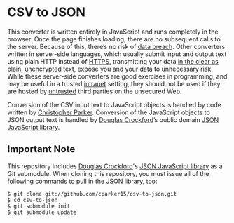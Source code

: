 ﻿CSV to JSON
===========

This converter is written entirely in JavaScript and runs completely in the browser. Once the page finishes loading, there are no subsequent calls to the server. Because of this, there’s no risk of [data breach][wikipedia-data-breach]. Other converters written in server-side languages, which usually submit input and output text using plain HTTP instead of [HTTPS][wikipedia-https], transmitting your data [in the clear as plain, unencrypted text][wikipedia-plaintext], expose you and your data to unnecessary risk. While these server-side converters are good exercises in programming, and may be useful in a trusted [intranet][wikipedia-intranet] setting, they should not be used if they are hosted by [untrusted][wikipedia-untrusted] third parties on the unsecured Web.

Conversion of the CSV input text to JavaScript objects is handled by code written by [Christopher Parker][github-cparker15]. Conversion of the JavaScript objects to JSON output text is handled by [Douglas Crockford][github-douglascrockford]’s public domain [JSON JavaScript library][github-json-js].

Important Note
--------------

This repository includes [Douglas Crockford][github-douglascrockford]'s [JSON JavaScript library][github-json-js] as a Git submodule. When cloning this repository, you must issue all of the following commands to pull in the JSON library, too:

    $ git clone git://github.com/cparker15/csv-to-json.git
    $ cd csv-to-json
    $ git submodule init
    $ git submodule update

[wikipedia-data-breach]: http://en.wikipedia.org/wiki/Data_breach
[wikipedia-https]: http://en.wikipedia.org/wiki/HTTP_Secure
[wikipedia-plaintext]: http://en.wikipedia.org/wiki/Plaintext
[wikipedia-intranet]: http://en.wikipedia.org/wiki/Intranet
[wikipedia-untrusted]: http://en.wikipedia.org/wiki/Untrusted
[github-cparker15]: https://github.com/cparker15
[github-douglascrockford]: https://github.com/douglascrockford
[github-json-js]: https://github.com/douglascrockford/JSON-js